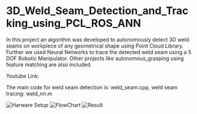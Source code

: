 # 3D_Weld_Seam_Detection_and_Tracking_using_PCL_ROS_ANN 
In this project an algorithm was developed to autonomously detect 3D weld seams on workpiece of any geometrical shape using Point Cloud Library. Further we used Neural Networks to trace the detected weld seam using a 5 DOF Robotic Manipulator. Other projects like autonomous_grasping using feature matching are also included.

Youtube Link: 

The main code for weld seam detection is: weld_seam.cpp, weld seam tracing: weld_nn.m


![Harware Setup](https://github.com/PatilVrush/3D_Weld_Seam_Detection_and_Tracking_using_PCL_ROS_ANN/blob/master/ex_setup.jpg)
![FlowChart](https://github.com/PatilVrush/3D_Weld_Seam_Detection_and_Tracking_using_PCL_ROS_ANN/blob/master/flowchart.png)
![Result](https://github.com/PatilVrush/3D_Weld_Seam_Detection_and_Tracking_using_PCL_ROS_ANN/blob/master/result_2.png)
